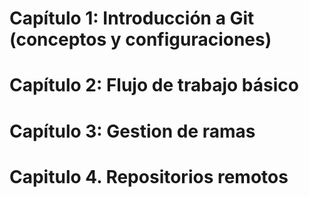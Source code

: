 # Capítulo 1: Introducción a Git (conceptos y configuraciones)

# Capítulo 2: Flujo de trabajo básico

# Capítulo 3: Gestion de ramas

# Capitulo 4. Repositorios remotos